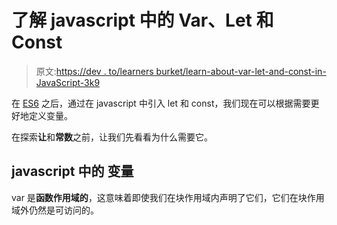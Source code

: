 # 了解 javascript 中的 Var、Let 和 Const

> 原文:[https://dev . to/learners burket/learn-about-var-let-and-const-in-JavaScript-3k9](https://dev.to/learnersbucket/learn-about-var-let-and-const-in-javascript-3ck9)

在 [ES6](https://learnersbucket.com/tutorials/es6/es6-intro) 之后，通过在 javascript 中引入 let 和 const，我们现在可以根据需要更好地定义变量。

在探索**让**和**常数**之前，让我们先看看为什么需要它。

## javascript 中的 [](#var-in-javascript) 变量

var 是**函数作用域的**，这意味着即使我们在块作用域内声明了它们，它们在块作用域外仍然是可访问的。